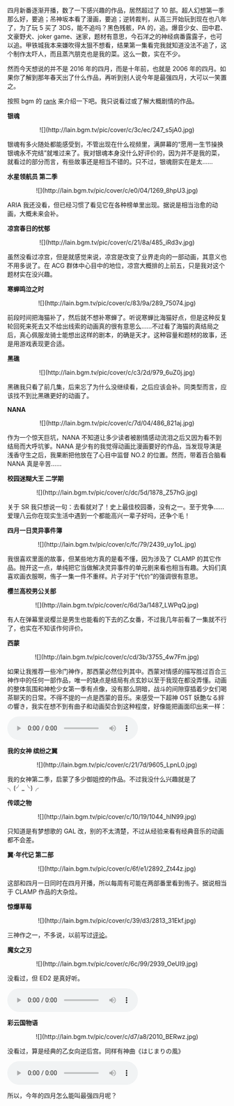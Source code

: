 四月新番逐渐开播，数了一下感兴趣的作品，居然超过了 10 部。超人幻想第一季那么好，要追；吊神坂本看了漫画，要追；逆转裁判，从高三开始玩到现在也八年了，为了玩 5 买了 3DS，能不追吗？黑色残骸，PA 的，追。爆音少女、田中君、文豪野犬、joker game、迷家，题材有意思，今石洋之的神经病番露露子，也可以追。甲铁城我本来嫌吹得太狠不想看，结果第一集看完我就知道没法不追了，这个制作太吓人，而且蒸汽朋克也是我的菜。这么一数，实在不少。

然而今天想说的并不是 2016 年的四月，而是十年前，也就是 2006 年的四月。如果你了解到那年春天出了什么作品，再听到别人说今年是最强四月，大可以一笑置之。

按照 bgm 的 [rank][1] 来介绍一下吧。我只说看过或了解大概剧情的作品。

**银魂**  
<center>
![](http://lain.bgm.tv/pic/cover/c/3c/ec/247_s5jA0.jpg)   
</center>

银魂有多火随处都能感受到，不管出现在什么视频里，满屏幕的“愿用一生节操换银魂永不完结”就堆过来了。我对银魂本身没什么好评价的，因为并不是我的菜，就看过的部分而言，有些故事还是相当不错的。只不过，银魂厨实在是太……

**水星领航员 第二季**  
<center>
![](http://lain.bgm.tv/pic/cover/c/e0/04/1269_8hpU3.jpg)
</center>

ARIA 我还没看，但已经习惯了看见它在各种榜单里出现。据说是相当治愈的动画，大概未来会补。

**凉宫春日的忧郁**  
<center>
![](http://lain.bgm.tv/pic/cover/c/21/8a/485_iRd3v.jpg)
</center>

虽然没看过凉宫，但是就感觉来说，凉宫是改变了业界走向的一部动画，其意义也不用多说了。在 ACG 群体中心目中的地位，凉宫大概排的上前五，只是我对这个题材实在没兴趣。

**寒蝉鸣泣之时**  
<center>
![](http://lain.bgm.tv/pic/cover/c/83/9a/289_75074.jpg)
</center>

前段时间把海猫补了，然后就不想补寒蝉了。听说寒蝉比海猫好点，但是这种反复轮回死来死去又不给出线索的动画真的很有意思么……不过看了海猫的真结局之后，真心佩服龙骑士能想出这样的剧本，的确是天才。这种容量和题材的故事，还是用游戏表现更合适。

**黑礁**  
<center>
![](http://lain.bgm.tv/pic/cover/c/c3/2d/979_6uZ0j.jpg)
</center>

黑礁我只看了前几集，后来忘了为什么没继续看，之后应该会补。同类型而言，应该找不到比黑礁更好的动画了。

**NANA**  
<center>
![](http://lain.bgm.tv/pic/cover/c/7d/04/486_821aj.jpg)
</center>

作为一个惊天巨坑，NANA 不知道让多少读者被剧情感动流泪之后又因为看不到结局而大呼坑爹。NANA 是少有的我觉得动画比漫画要好的作品，当发现导演是浅香守生之后，我果断把他放在了心目中监督 NO.2 的位置。然而，带着百合脑看 NANA 真是辛苦……

**校园迷糊大王 二学期**  
<center>
![](http://lain.bgm.tv/pic/cover/c/dc/5d/1878_Z57hG.jpg)
</center>

关于 SR 我只想说一句：去看就对了！史上最佳校园番，没有之一。至于党争……爱理八云你在现实生活中遇到一个都能高兴一辈子好吗，还争个毛！

**四月一日灵异事件簿**  
<center>
![](http://lain.bgm.tv/pic/cover/c/fc/79/2439_uy1oL.jpg)
</center>

我很喜欢里面的故事，但某些地方真的是看不懂，因为涉及了 CLAMP 的其它作品。抛开这一点，单纯把它当做解决灵异事件的单元剧来看也相当有趣。大妈们真喜欢画衣服啊，侑子一集一件不重样。片子对于“代价”的强调很有意思。

**樱兰高校男公关部**  
<center>
![](http://lain.bgm.tv/pic/cover/c/6d/3a/1487_LWPqQ.jpg)
</center>

有人在弹幕里说樱兰是男生也能看的下去的乙女番，不过我几年前看了一集就不行了，也实在不知该作何评价。

**西蒙**  
<center>
![](http://lain.bgm.tv/pic/cover/c/cd/3b/3755_4w7Fm.jpg)
</center>

如果让我推荐一些冷门神作，那西蒙必然位列其中。西蒙对情感的描写胜过百合三神作中的任何一部作品，唯一的缺点是结局有点玄妙以至于我现在都没弄懂。动画的整体氛围和神枪少女第一季有点像，没有那么阴暗，战斗的间隙穿插着少女们喝茶聊天的日常。不得不提的一点是西蒙的音乐。来感受一下超神 OST 妖艶なる絆の響き，我实在想不到有曲子和动画契合到这种程度，好像能把画面印出来一样：

<p><audio controls>
  <source src="/home/laike9m/music/temp/妖艶なる絆の響き.mp3" type="audio/mpeg">
</audio></p>

**我的女神 缤纷之翼**  
<center>
![](http://lain.bgm.tv/pic/cover/c/21/7d/9605_LpnL0.jpg)
</center>

我的女神第二季，启蒙了多少御姐控的作品。不过我没什么兴趣就是了╮(╯_╰)╭

**传颂之物**  
<center>
![](http://lain.bgm.tv/pic/cover/c/10/19/1044_hIN99.jpg)
</center>

只知道是有梦想歌的 GAL 改，别的不太清楚，不过从经验来看有经典音乐的动画都不会差。

**翼·年代记 第二部**  
<center>
![](http://lain.bgm.tv/pic/cover/c/6f/e1/2892_Zt44z.jpg)
</center>

这部和四月一日同时在四月开播，所以每周有可能在两部番里看到侑子。据说相当于 CLAMP 作品的大杂烩。

**惊爆草莓**  
<center>
![](http://lain.bgm.tv/pic/cover/c/39/d3/2813_31Ekf.jpg)
</center>

三神作之一，不多说，以前写过[评论][2]。 

**魔女之刃**  
<center>
![](http://lain.bgm.tv/pic/cover/c/6c/99/2939_OeUI9.jpg)
</center>

没看过，但 ED2 是真好听。
<p><audio controls>
  <source src="/home/laike9m/music/songs/靴ひも.mp3" type="audio/mpeg">
</audio></p>

**彩云国物语**  
<center>
![](http://lain.bgm.tv/pic/cover/c/d7/a8/2010_BERwz.jpg)
</center>

没看过，算是经典的乙女向逆后宫。同样有神曲《はじまりの風》
<p><audio controls>
  <source src="/home/laike9m/music/songs/はじまりの風.mp3" type="audio/mpeg">
</audio></p>

所以，今年的四月怎么能叫最强四月呢？

[1]: http://bangumi.tv/anime/tag/2006%E5%B9%B44%E6%9C%88/airtime/2006?sort=rank
[2]: https://laike9m.com/blog/cao-mei-kuang-re-he-bai-he-ling-tong-xue,44/